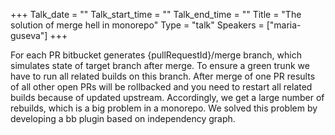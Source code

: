 +++
Talk_date = ""
Talk_start_time = ""
Talk_end_time = ""
Title = "The solution of merge hell in monorepo"
Type = "talk"
Speakers = ["maria-guseva"]
+++

For each PR bitbucket generates {pullRequestId}/merge branch, which simulates state of target branch after merge. To ensure a green trunk we have to run all related builds on this branch. After merge of one PR results of all other open PRs will be rollbacked and you need to restart all related builds because of updated upstream. Accordingly, we get a large number of rebuilds, which is a big problem in a monorepo. We solved this problem by developing a bb plugin based on independency graph.
